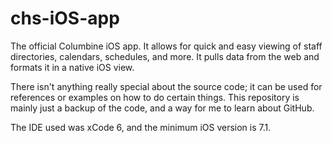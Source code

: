 chs-iOS-app
===========
The official Columbine iOS app. It allows for quick and easy viewing of staff directories, calendars, schedules, and more. It pulls data from the web and formats it in a native iOS view.

There isn't anything really special about the source code; it can be used for references or examples on how to do certain things. This repository is mainly just a backup of the code, and a way for me to learn about GitHub.

The IDE used was xCode 6, and the minimum iOS version is 7.1.
